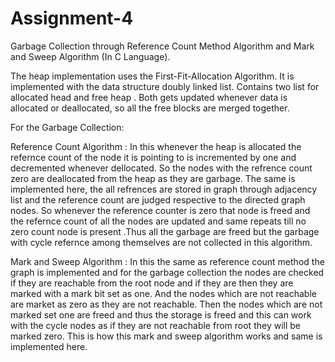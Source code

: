 # Assignment-4
Garbage Collection through Reference Count Method Algorithm and Mark and Sweep Algorithm (In C Language).

The heap implementation uses the First-Fit-Allocation Algorithm. It is implemented with the data structure doubly linked list. Contains two list for allocated head and free heap . Both gets updated whenever data is allocated or deallocated, so all the free blocks are merged together.

For the Garbage Collection: 

Reference Count Algorithm : In this whenever the heap is allocated the refernce count of the node it is pointing to is incremented by one and decremented whenever dellocated.
So the nodes with the refrence count zero are deallocated from the heap as they are garbage. The same is implemented here, the all refrences are stored in graph through adjacency list
and the reference count are judged respective to the directed graph nodes. So whenever the reference counter is zero that node is freed and the refernce count of all the nodes are updated and same repeats 
till no zero count node is present .Thus all the garbage are freed but the garbage with cycle refernce among themselves are not collected in this algorithm.

Mark and Sweep Algorithm : In this the same as reference count method the graph is implemented and for the garbage collection the nodes are checked if they are reachable
from the root node and if they are then they are marked with a mark bit set as one. And the nodes which are not reachable are market as zero as they are not reachable. 
Then the nodes which are not marked set one are freed and thus the storage is freed and this can work with the cycle nodes as if they are not reachable from root they will 
be marked zero. This is how this mark and sweep algorithm works and same is implemented here.
